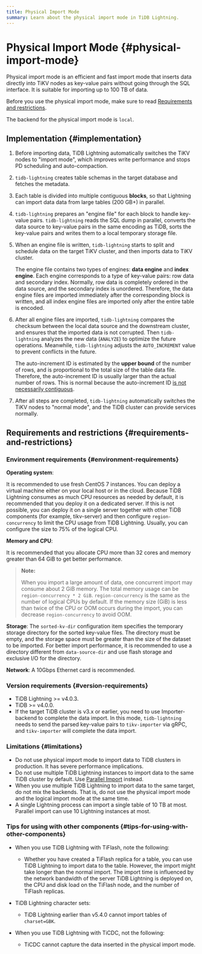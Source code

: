 ```yaml
---
title: Physical Import Mode
summary: Learn about the physical import mode in TiDB Lightning.
---
```


# Physical Import Mode {#physical-import-mode}

Physical import mode is an efficient and fast import mode that inserts data directly into TiKV nodes as key-value pairs without going through the SQL interface. It is suitable for importing up to 100 TB of data.

Before you use the physical import mode, make sure to read [Requirements and restrictions](#requirements-and-restrictions).

The backend for the physical import mode is `local`.

## Implementation {#implementation}

1.  Before importing data, TiDB Lightning automatically switches the TiKV nodes to "import mode", which improves write performance and stops PD scheduling and auto-compaction.

2.  `tidb-lightning` creates table schemas in the target database and fetches the metadata.

3.  Each table is divided into multiple contiguous **blocks**, so that Lightning can import data data from large tables (200 GB+) in parallel.

4.  `tidb-lightning` prepares an "engine file" for each block to handle key-value pairs. `tidb-lightning` reads the SQL dump in parallel, converts the data source to key-value pairs in the same encoding as TiDB, sorts the key-value pairs and writes them to a local temporary storage file.

5.  When an engine file is written, `tidb-lightning` starts to split and schedule data on the target TiKV cluster, and then imports data to TiKV cluster.

    The engine file contains two types of engines: **data engine** and <strong>index engine</strong>. Each engine corresponds to a type of key-value pairs: row data and secondary index. Normally, row data is completely ordered in the data source, and the secondary index is unordered. Therefore, the data engine files are imported immediately after the corresponding block is written, and all index engine files are imported only after the entire table is encoded.

6.  After all engine files are imported, `tidb-lightning` compares the checksum between the local data source and the downstream cluster, and ensures that the imported data is not corrupted. Then `tidb-lightning` analyzes the new data (`ANALYZE`) to optimize the future operations. Meanwhile, `tidb-lightning` adjusts the `AUTO_INCREMENT` value to prevent conflicts in the future.

    The auto-increment ID is estimated by the **upper bound** of the number of rows, and is proportional to the total size of the table data file. Therefore, the auto-increment ID is usually larger than the actual number of rows. This is normal because the auto-increment ID [is not necessarily contiguous](/mysql-compatibility.md#auto-increment-id).

7.  After all steps are completed, `tidb-lightning` automatically switches the TiKV nodes to "normal mode", and the TiDB cluster can provide services normally.

## Requirements and restrictions {#requirements-and-restrictions}

### Environment requirements {#environment-requirements}

**Operating system**:

It is recommended to use fresh CentOS 7 instances. You can deploy a virtual machine either on your local host or in the cloud. Because TiDB Lightning consumes as much CPU resources as needed by default, it is recommended that you deploy it on a dedicated server. If this is not possible, you can deploy it on a single server together with other TiDB components (for example, tikv-server) and then configure `region-concurrency` to limit the CPU usage from TiDB Lightning. Usually, you can configure the size to 75% of the logical CPU.

**Memory and CPU**:

It is recommended that you allocate CPU more than 32 cores and memory greater than 64 GiB to get better performance.

> **Note:**
>
> When you import a large amount of data, one concurrent import may consume about 2 GiB memory. The total memory usage can be `region-concurrency * 2 GiB`. `region-concurrency` is the same as the number of logical CPUs by default. If the memory size (GiB) is less than twice of the CPU or OOM occurs during the import, you can decrease `region-concurrency` to avoid OOM.

**Storage**: The `sorted-kv-dir` configuration item specifies the temporary storage directory for the sorted key-value files. The directory must be empty, and the storage space must be greater than the size of the dataset to be imported. For better import performance, it is recommended to use a directory different from `data-source-dir` and use flash storage and exclusive I/O for the directory.

**Network**: A 10Gbps Ethernet card is recommended.

### Version requirements {#version-requirements}

-   TiDB Lightning >= v4.0.3.
-   TiDB >= v4.0.0.
-   If the target TiDB cluster is v3.x or earlier, you need to use Importer-backend to complete the data import. In this mode, `tidb-lightning` needs to send the parsed key-value pairs to `tikv-importer` via gRPC, and `tikv-importer` will complete the data import.

### Limitations {#limitations}

-   Do not use physical import mode to import data to TiDB clusters in production. It has severe performance implications.
-   Do not use multiple TiDB Lightning instances to import data to the same TiDB cluster by default. Use [Parallel Import](/tidb-lightning/tidb-lightning-distributed-import.md) instead.
-   When you use multiple TiDB Lightning to import data to the same target, do not mix the backends. That is, do not use the physical import mode and the logical import mode at the same time.
-   A single Lightning process can import a single table of 10 TB at most. Parallel import can use 10 Lightning instances at most.

### Tips for using with other components {#tips-for-using-with-other-components}

-   When you use TiDB Lightning with TiFlash, note the following:

    -   Whether you have created a TiFlash replica for a table, you can use TiDB Lightning to import data to the table. However, the import might take longer than the normal import. The import time is influenced by the network bandwidth of the server TiDB Lightning is deployed on, the CPU and disk load on the TiFlash node, and the number of TiFlash replicas.

-   TiDB Lightning character sets:

    -   TiDB Lightning earlier than v5.4.0 cannot import tables of `charset=GBK`.

-   When you use TiDB Lightning with TiCDC, not the following:

    -   TiCDC cannot capture the data inserted in the physical import mode.
